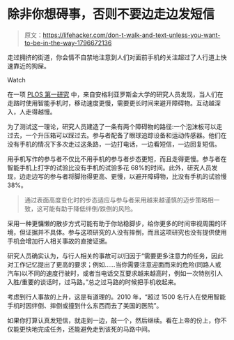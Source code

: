 # 除非你想碍事，否则不要边走边发短信

> 原文：<https://lifehacker.com/don-t-walk-and-text-unless-you-want-to-be-in-the-way-1796672136>

走过拥挤的街道，你会情不自禁地注意到人们对面前手机的关注超过了人行道上快速靠近的狗屎。

Watch

在一项 [PLOS 第一研究](http://journals.plos.org/plosone/article?id=10.1371/journal.pone.0179802) 中，来自安格利亚罗斯金大学的研究人员发现，当人们在走路时使用智能手机时，移动速度更慢，需要更长时间来避开障碍物。互动越深入，人走得越慢。

为了测试这一理论，研究人员建造了一条有两个障碍物的路径:一个泡沫板可以走过去，一个升压箱可以踩过去。参与者配备了眼球追踪设备和运动传感器。他们在没有手机的情况下多次走过这条路，一边打电话，一边看短信，一边回复短信。

用手机写作的参与者不仅比不用手机的参与者步态更短，而且走得更慢。参与者在智能手机上打字的试验比没有手机的试验多花 68%的时间。此外，研究人员发现，边走边写的参与者将脚抬得更高、更慢，以避开障碍物，比没有手机的试验慢 38%。

> 通过表面高度变化时的步态适应与参与者采用越来越谨慎的迈步策略相一致，这可能有助于降低绊倒/跌倒的风险。

采用一种更慵懒的散步方式可能有助于你站稳脚步，给你更多的时间审视周围的环境，但证据并不具体。参与这项研究的人没有摔倒，而且这项研究也没有提供使用手机会增加行人相关事故的直接证据。

研究人员确实认为，与行人相关的事故可以归因于“需要更多注意力的任务，因此对工作记忆提出了更高的要求；例如……当你需要注意迎面而来的危险(同路人或汽车)以不同的速度行驶时，或者当电话交互要求越来越高时，例如一次特别引人入胜/重要的谈话时，过马路。”总之过马路的时候把手机收起来。

考虑到行人事故的上升，这是有道理的。2010 年，“超过 1500 名行人在使用智能手机时因绊倒、摔倒或撞到什么东西而去了美国的医院”。

如果你打算认真发短信，就走到一边，敲一个，然后继续。看在上帝的份上，你不仅能更快地完成任务，还能避免走到该死的马路中间。
